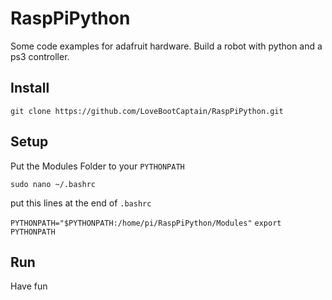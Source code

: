 # RaspPiPython
Some code examples for adafruit hardware. Build a robot with python and a ps3 controller.

## Install

`git clone https://github.com/LoveBootCaptain/RaspPiPython.git`

## Setup

Put the Modules Folder to your `PYTHONPATH`

`sudo nano ~/.bashrc`

put this lines at the end of `.bashrc`

`PYTHONPATH="$PYTHONPATH:/home/pi/RaspPiPython/Modules"`
`export PYTHONPATH`

## Run

Have fun


